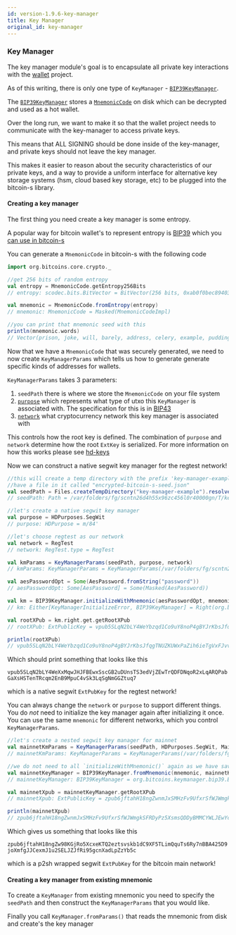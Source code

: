 ```yaml
---
id: version-1.9.6-key-manager
title: Key Manager
original_id: key-manager
---
```



### Key Manager

The key manager module's goal is to encapsulate all private key interactions with the [wallet](../wallet/wallet.md) project.

As of this writing, there is only one type of `KeyManager` - [`BIP39KeyManager`](/api/org/bitcoins/keymanager/bip39/BIP39KeyManager).

The [`BIP39KeyManager`](/api/org/bitcoins/keymanager/bip39/BIP39KeyManager) stores a [`MnemonicCode`](/api/org/bitcoins/core/crypto/MnemonicCode) on disk which can be decrypted and used as a hot wallet.
 
Over the long run, we want to make it so that the wallet project needs to communicate with the key-manager to access private keys.

This means that ALL SIGNING should be done inside of the key-manager, and private keys should not leave the key manager.

This makes it easier to reason about the security characteristics of our private keys, and a way to provide a uniform interface for alternative key storage systems (hsm, cloud based key storage, etc) to be plugged into the bitcoin-s library.

#### Creating a key manager

The first thing you need create a key manager is some entropy.

A popular way for bitcoin wallet's to represent entropy is [BIP39](https://github.com/bitcoin/bips/blob/master/bip-0039.mediawiki) which you [can use in bitcoin-s](/api/org/bitcoins/core/crypto/BIP39Seed)

You can generate a `MnemonicCode` in bitcoin-s with the following code

```scala
import org.bitcoins.core.crypto._

//get 256 bits of random entropy
val entropy = MnemonicCode.getEntropy256Bits
// entropy: scodec.bits.BitVector = BitVector(256 bits, 0xab0f0bec8940364a139d6987d560ad962918338a06121f9b39deebad3d313316)

val mnemonic = MnemonicCode.fromEntropy(entropy)
// mnemonic: MnemonicCode = Masked(MnemonicCodeImpl)

//you can print that mnemonic seed with this
println(mnemonic.words)
// Vector(prison, joke, will, barely, address, celery, example, pudding, march, prison, clock, clump, muscle, border, chimney, seat, buzz, supply, jeans, struggle, stable, obtain, slush, spike)
```

Now that we have a `MnemonicCode` that was securely generated, we need to now create `KeyManagerParams` which tells us how to generate
generate specific kinds of addresses for wallets.

`KeyManagerParams` takes 3 parameters:

1. `seedPath` there is where we store the `MnemonicCode` on your file system
2. [`purpose`](/api/org/bitcoins/core/hd/HDPurpose) which represents what type of utxo this `KeyManager` is associated with. The specification for this is in [BIP43](https://github.com/bitcoin/bips/blob/master/bip-0043.mediawiki)
3. [`network`](/api/org/bitcoins/core/config/NetworkParameters) what cryptocurrency network this key manager is associated with


This controls how the root key is defined. The combination of `purpose` and `network` determine how the root `ExtKey` is serialized. For more information on how this works please see [hd-keys](../core/hd-keys.md)

Now we can construct a native segwit key manager for the regtest network!

```scala
//this will create a temp directory with the prefix 'key-manager-example` that will
//have a file in it called "encrypted-bitcoin-s-seed.json"
val seedPath = Files.createTempDirectory("key-manager-example").resolve(WalletStorage.ENCRYPTED_SEED_FILE_NAME)
// seedPath: Path = /var/folders/fg/scntn26d4h55x96zc456l0r40000gn/T/key-manager-example171839988051633638/encrypted-bitcoin-s-seed.json

//let's create a native segwit key manager
val purpose = HDPurposes.SegWit
// purpose: HDPurpose = m/84'

//let's choose regtest as our network
val network = RegTest
// network: RegTest.type = RegTest

val kmParams = KeyManagerParams(seedPath, purpose, network)
// kmParams: KeyManagerParams = KeyManagerParams(/var/folders/fg/scntn26d4h55x96zc456l0r40000gn/T/key-manager-example171839988051633638/encrypted-bitcoin-s-seed.json,m/84',RegTest)

val aesPasswordOpt = Some(AesPassword.fromString("password"))
// aesPasswordOpt: Some[AesPassword] = Some(Masked(AesPassword))

val km = BIP39KeyManager.initializeWithMnemonic(aesPasswordOpt, mnemonic, None, kmParams)
// km: Either[KeyManagerInitializeError, BIP39KeyManager] = Right(org.bitcoins.keymanager.bip39.BIP39KeyManager@1cbb44ab)

val rootXPub = km.right.get.getRootXPub
// rootXPub: ExtPublicKey = vpub5SLqN2bLY4WeYbzqd1Co9uY8noP4gBYJrKbsJfqgTNUZKUWxPaZih6ieTgVxFJvvWh2Ac5MP2GnQckBhDdRbi3gCw3uyZELkxrZSvBmenRu

println(rootXPub)
// vpub5SLqN2bLY4WeYbzqd1Co9uY8noP4gBYJrKbsJfqgTNUZKUWxPaZih6ieTgVxFJvvWh2Ac5MP2GnQckBhDdRbi3gCw3uyZELkxrZSvBmenRu
```

Which should print something that looks like this

`vpub5SLqN2bLY4WeXxMqwJHJFBEwxSscGB2uDUnsTS3edVjZEwTrQDFDNqoR2xLqARQPabGaXsHSTenTRcqm2EnB9MpuC4vSk3LqSgNmGGZtuq7`

which is a native segwit `ExtPubKey` for the regtest network!

You can always change the `network` or `purpose` to support different things. You do _not_ need to initialize the key manager
again after initializing it once. You can use the same `mnemonic` for different networks, which you control `KeyManagerParams`.

```scala
//let's create a nested segwit key manager for mainnet
val mainnetKmParams = KeyManagerParams(seedPath, HDPurposes.SegWit, MainNet)
// mainnetKmParams: KeyManagerParams = KeyManagerParams(/var/folders/fg/scntn26d4h55x96zc456l0r40000gn/T/key-manager-example171839988051633638/encrypted-bitcoin-s-seed.json,m/84',MainNet)

//we do not need to all `initializeWithMnemonic()` again as we have saved the seed to dis
val mainnetKeyManager = BIP39KeyManager.fromMnemonic(mnemonic, mainnetKmParams, None, Instant.now, false)
// mainnetKeyManager: BIP39KeyManager = org.bitcoins.keymanager.bip39.BIP39KeyManager@3e293f84

val mainnetXpub = mainnetKeyManager.getRootXPub
// mainnetXpub: ExtPublicKey = zpub6jftahH18ngZwnmJxSMHzFv9UfxrSfWJWmgkSFRDyPz5XsmsQDDyBMMCYWLJEwYc9FVPbyjcrvCc9tdx6R5etzQcQQhftsci3kp2UZVBxgn

println(mainnetXpub)
// zpub6jftahH18ngZwnmJxSMHzFv9UfxrSfWJWmgkSFRDyPz5XsmsQDDyBMMCYWLJEwYc9FVPbyjcrvCc9tdx6R5etzQcQQhftsci3kp2UZVBxgn
```

Which gives us something that looks like this

`zpub6jftahH18ngZw98KGjRo5XcxeKTQ2eztsvskb1dC9XF5TLimQquTs6Ry7nBBA425D9joXmfgJJCexmJ1u2SELJZJfRi95gcnXadLpZzYb5c`

which is a p2sh wrapped segwit `ExtPubKey` for the bitcoin main network!

#### Creating a key manager from existing mnemonic

To create a `KeyManager` from existing mnemonic you need to specify the `seedPath` and then construct the `KeyManagerParams` that you would like.

Finally you call `KeyManager.fromParams()` that reads the mnemonic from disk and create's the key manager